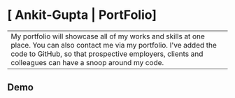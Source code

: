 # [ Ankit-Gupta | PortFolio]
<!-- (https://portfolio-sharoof-khan.vercel.app/) -->

<table>
<tr>
<td>
 My portfolio will showcase all of my works and skills at one place. You can also contact me via my portfolio.
  I've added the code to GitHub, so that prospective employers, clients and colleagues can have a snoop around my code.
</td>
</tr>
</table>


## Demo
<!-- Here is a working live demo :  [Click Me](https://sharoof-khan-portfolio-coolstuff400031-gmailcom.vercel.app/) -->


